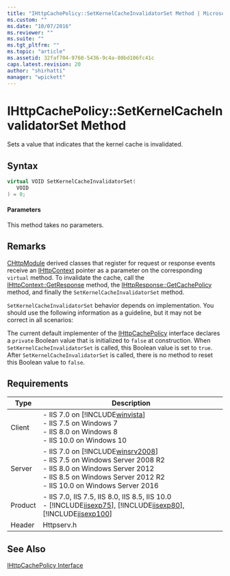 ```yaml
---
title: "IHttpCachePolicy::SetKernelCacheInvalidatorSet Method | Microsoft Docs"
ms.custom: ""
ms.date: "10/07/2016"
ms.reviewer: ""
ms.suite: ""
ms.tgt_pltfrm: ""
ms.topic: "article"
ms.assetid: 32faf704-9760-5436-9c4a-80bd106fc41c
caps.latest.revision: 20
author: "shirhatti"
manager: "wpickett"
---
```

# IHttpCachePolicy::SetKernelCacheInvalidatorSet Method
Sets a value that indicates that the kernel cache is invalidated.  
  
## Syntax  
  
```cpp  
virtual VOID SetKernelCacheInvalidatorSet(  
   VOID  
) = 0;  
```  
  
#### Parameters  
 This method takes no parameters.  
  
## Remarks  
 [CHttpModule](../../web-development-reference\native-code-api-reference/chttpmodule-class.md) derived classes that register for request or response events receive an [IHttpContext](../../web-development-reference\native-code-api-reference/ihttpcontext-interface.md) pointer as a parameter on the corresponding `virtual` method. To invalidate the cache, call the [IHttpContext::GetResponse](../../web-development-reference\native-code-api-reference/ihttpcontext-getresponse-method.md) method, the [IHttpResponse::GetCachePolicy](../../web-development-reference\native-code-api-reference/ihttpresponse-getcachepolicy-method.md) method, and finally the `SetKernelCacheInvalidatorSet` method.  
  
 `SetKernelCacheInvalidatorSet` behavior depends on implementation. You should use the following information as a guideline, but it may not be correct in all scenarios:  
  
 The current default implementer of the [IHttpCachePolicy](../../web-development-reference\native-code-api-reference/ihttpcachepolicy-interface.md) interface declares a `private` Boolean value that is initialized to `false` at construction. When `SetKernelCacheInvalidatorSet` is called, this Boolean value is set to `true`. After `SetKernelCacheInvalidatorSet` is called, there is no method to reset this Boolean value to `false`.  
  
## Requirements  
  
|Type|Description|  
|----------|-----------------|  
|Client|-   IIS 7.0 on [!INCLUDE[winvista](../../wmi-provider/includes/winvista-md.md)]<br />-   IIS 7.5 on Windows 7<br />-   IIS 8.0 on Windows 8<br />-   IIS 10.0 on Windows 10|  
|Server|-   IIS 7.0 on [!INCLUDE[winsrv2008](../../wmi-provider/includes/winsrv2008-md.md)]<br />-   IIS 7.5 on Windows Server 2008 R2<br />-   IIS 8.0 on Windows Server 2012<br />-   IIS 8.5 on Windows Server 2012 R2<br />-   IIS 10.0 on Windows Server 2016|  
|Product|-   IIS 7.0, IIS 7.5, IIS 8.0, IIS 8.5, IIS 10.0<br />-   [!INCLUDE[iisexp75](../../web-development-reference/native-code-api-reference/includes/iisexp75-md.md)], [!INCLUDE[iisexp80](../../web-development-reference/native-code-api-reference/includes/iisexp80-md.md)], [!INCLUDE[iisexp100](../../web-development-reference/native-code-api-reference/includes/iisexp100-md.md)]|  
|Header|Httpserv.h|  
  
## See Also  
 [IHttpCachePolicy Interface](../../web-development-reference\native-code-api-reference/ihttpcachepolicy-interface.md)